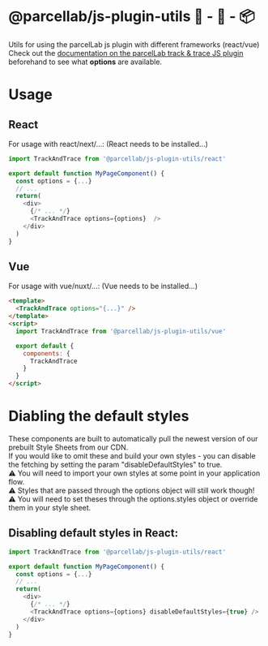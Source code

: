 # @parcellab/js-plugin-utils 🛒 - 🚛 - 📦

Utils for using the parcelLab js plugin with different frameworks (react/vue)  
Check out the [documentation on the parcelLab track & trace JS plugin](https://how.parcellab.works/docs/integration-quick-start/track-and-trace-page) beforehand to see what **options** are available. 

# Usage

## React
For usage with react/next/...:
(React needs to be installed...)  

```javascript
import TrackAndTrace from '@parcellab/js-plugin-utils/react'

export default function MyPageComponent() {
  const options = {...}
  // ...
  return(
    <div>
      {/* ... */}
      <TrackAndTrace options={options}  />
    </div>
  )
}

```

## Vue
For usage with vue/nuxt/...:
(Vue needs to be installed...)  

```html
<template>
  <TrackAndTrace options="{...}" />
</template>
<script>
  import TrackAndTrace from '@parcellab/js-plugin-utils/vue'

  export default {
    components: {
      TrackAndTrace
    }
  }
</script>


```

# Diabling the default styles
These components are built to automatically pull the newest version of our prebuilt Style Sheets from our CDN.  
If you would like to omit these and build your own styles - you can disable the fetching by setting the param "disableDefaultStyles" to true.  
⚠️  You will need to import your own styles at some point in your application flow.  
⚠️  Styles that are passed through the options object will still work though!  
⚠️  You will need to set theses through the options.styles object or override them in your style sheet.  

## Disabling default styles in React:
```javascript
import TrackAndTrace from '@parcellab/js-plugin-utils/react'

export default function MyPageComponent() {
  const options = {...}
  // ...
  return(
    <div>
      {/* ... */}
      <TrackAndTrace options={options} disableDefaultStyles={true} />
    </div>
  )
}

